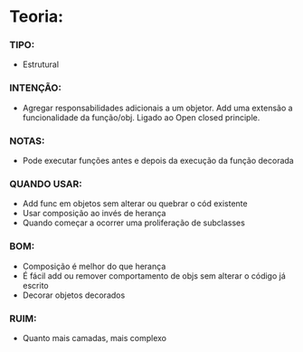# Teoria:

### TIPO:

- Estrutural

### INTENÇÃO:

- Agregar responsabilidades adicionais a um objetor. Add uma extensão a funcionalidade da função/obj. Ligado ao Open closed principle.

### NOTAS:

- Pode executar funções antes e depois da execução da função decorada

### QUANDO USAR:

- Add func em objetos sem alterar ou quebrar o cód existente
- Usar composição ao invés de herança
- Quando começar a ocorrer uma proliferação de subclasses

### BOM:

  - Composição é melhor do que herança
  - É fácil add ou remover comportamento de objs sem alterar o código já escrito
  - Decorar objetos decorados

### RUIM:
  - Quanto mais camadas, mais complexo
